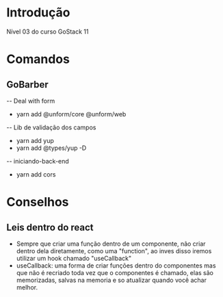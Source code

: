 # Introdução
Nível 03 do curso GoStack 11

# Comandos

## GoBarber
-- Deal with form
- yarn add @unform/core @unform/web

-- Lib de validação dos campos
- yarn add yup
- yarn add @types/yup -D

-- iniciando-back-end
- yarn add cors



# Conselhos
## Leis dentro do react
- Sempre que criar uma função dentro de um componente, não criar dentro dela diretamente,
como uma "function",
ao inves disso iremos utilizar um hook chamado "useCallback"
- useCallback: uma forma de criar funções dentro do componentes mas que não é recriado toda vez que o componentes é chamado, elas são memorizadas, salvas na memoria e so atualizar quando você achar melhor.